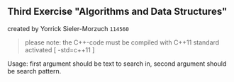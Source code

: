 Third Exercise "Algorithms and Data Structures"
-----------------------------------------------

created by Yorrick Sieler-Morzuch `114560`

> please note:
> the C++-code must be compiled with C++11 standard activated [ -std=c++11 ]

Usage: first argument should be text to search in, second argument should be search pattern.
